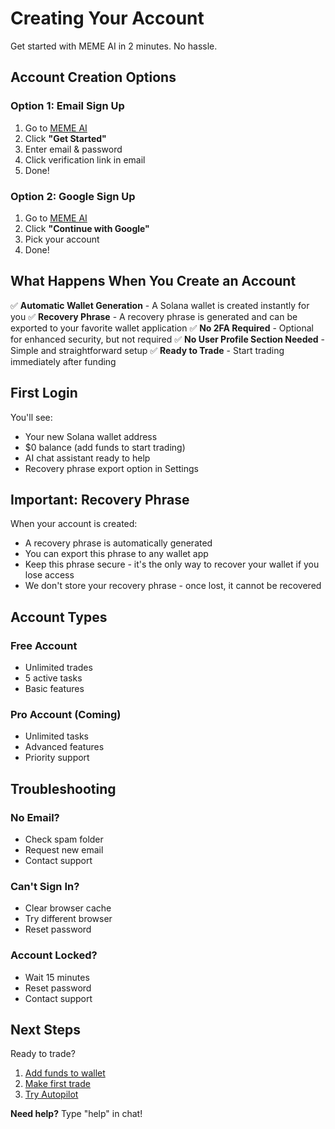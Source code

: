 # Creating Your Account

Get started with MEME AI in 2 minutes. No hassle.

## Account Creation Options

### Option 1: Email Sign Up
1. Go to [MEME AI](https://meme.assetswap.ai)
2. Click **"Get Started"**
3. Enter email & password
4. Click verification link in email
5. Done!

### Option 2: Google Sign Up
1. Go to [MEME AI](https://meme.assetswap.ai)
2. Click **"Continue with Google"**
3. Pick your account
4. Done!

## What Happens When You Create an Account

✅ **Automatic Wallet Generation** - A Solana wallet is created instantly for you
✅ **Recovery Phrase** - A recovery phrase is generated and can be exported to your favorite wallet application
✅ **No 2FA Required** - Optional for enhanced security, but not required
✅ **No User Profile Section Needed** - Simple and straightforward setup
✅ **Ready to Trade** - Start trading immediately after funding

## First Login

You'll see:
* Your new Solana wallet address
* $0 balance (add funds to start trading)
* AI chat assistant ready to help
* Recovery phrase export option in Settings

## Important: Recovery Phrase

When your account is created:
* A recovery phrase is automatically generated
* You can export this phrase to any wallet app
* Keep this phrase secure - it's the only way to recover your wallet if you lose access
* We don't store your recovery phrase - once lost, it cannot be recovered

## Account Types

### Free Account
* Unlimited trades
* 5 active tasks
* Basic features

### Pro Account (Coming)
* Unlimited tasks
* Advanced features
* Priority support

## Troubleshooting

### No Email?
* Check spam folder
* Request new email
* Contact support

### Can't Sign In?
* Clear browser cache
* Try different browser
* Reset password

### Account Locked?
* Wait 15 minutes
* Reset password
* Contact support

## Next Steps

Ready to trade? 
1. [Add funds to wallet](your-wallet.md)
2. [Make first trade](first-trade.md)
3. [Try Autopilot](../automation/autopilot.md)

**Need help?** Type "help" in chat!